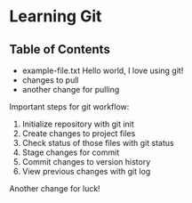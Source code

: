 # Learning Git

## Table of Contents
- example-file.txt
Hello world, I love using git!
- changes to pull
- another change for pulling

Important steps for git workflow:
1. Initialize repository with git init
2. Create changes to project files 
3. Check status of those files with git status
4. Stage changes for commit 
5. Commit changes to version history
6. View previous changes with git log 

Another change for luck!
